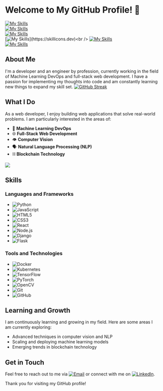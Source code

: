 # Welcome to My GitHub Profile! 👋
[![My Skills](https://skillicons.dev/icons?i=aws,gcp,azure)](https://skillicons.dev)<br /> 
[![My Skills](https://skillicons.dev/icons?i=docker,firebase,azure,tensorflow&theme=light)](https://skillicons.dev)<br /> 
[![My Skills](https://skillicons.dev/icons?i=css,bootstrap,solidity,sass,figma&theme=light)](https://skillicons.dev)<br /> 
[![My Skills](https://skillicons.dev/icons?i=html,css,js,java,c,react,nodejs,bootstrap,)](https://skillicons.dev)<br /> 
[![My Skills](https://skillicons.dev/icons?i=bootstrap,tailwind,threejs,sass,figma)](https://skillicons.dev)<br /> 
[![My Skills](https://skillicons.dev/icons?i=mongodb,SQL,mysql)](https://skillicons.dev)<br /> 

## About Me

I'm a developer and an engineer by profession, currently working in the field of Machine Learning DevOps and full-stack web development. I have a passion for implementing my thoughts into code and am constantly learning new things to expand my skill set.
[![GitHub Streak](https://streak-stats.demolab.com/?user=ThejasDevadiga)](https://git.io/streak-stats)
## What I Do

As a web developer, I enjoy building web applications that solve real-world problems. I am particularly interested in the areas of:
- 🤖 **Machine Learning DevOps**
- 🌐 **Full-Stack Web Development**
- 👁️ **Computer Vision**
- 🗣️ **Natural Language Processing (NLP)**
- ⛓️ **Blockchain Technology**

[![](https://github-readme-stats.vercel.app/api?&show_icons=true&theme=dark&username=ThejasDevadiga)](https://github.com/Deltan2002/github-readme-stats)

## Skills

### Languages and Frameworks
- ![Python](https://img.shields.io/badge/-Python-3776AB?style=flat&logo=python&logoColor=white)
- ![JavaScript](https://img.shields.io/badge/-JavaScript-F7DF1E?style=flat&logo=javascript&logoColor=black)
- ![HTML5](https://img.shields.io/badge/-HTML5-E34F26?style=flat&logo=html5&logoColor=white)
- ![CSS3](https://img.shields.io/badge/-CSS3-1572B6?style=flat&logo=css3&logoColor=white)
- ![React](https://img.shields.io/badge/-React-61DAFB?style=flat&logo=react&logoColor=black)
- ![Node.js](https://img.shields.io/badge/-Node.js-339933?style=flat&logo=node.js&logoColor=white)
- ![Django](https://img.shields.io/badge/-Django-092E20?style=flat&logo=django&logoColor=white)
- ![Flask](https://img.shields.io/badge/-Flask-000000?style=flat&logo=flask&logoColor=white)

### Tools and Technologies
- ![Docker](https://img.shields.io/badge/-Docker-2496ED?style=flat&logo=docker&logoColor=white)
- ![Kubernetes](https://img.shields.io/badge/-Kubernetes-326CE5?style=flat&logo=kubernetes&logoColor=white)
- ![TensorFlow](https://img.shields.io/badge/-TensorFlow-FF6F00?style=flat&logo=tensorflow&logoColor=white)
- ![PyTorch](https://img.shields.io/badge/-PyTorch-EE4C2C?style=flat&logo=pytorch&logoColor=white)
- ![OpenCV](https://img.shields.io/badge/-OpenCV-5C3EE8?style=flat&logo=opencv&logoColor=white)
- ![Git](https://img.shields.io/badge/-Git-F05032?style=flat&logo=git&logoColor=white)
- ![GitHub](https://img.shields.io/badge/-GitHub-181717?style=flat&logo=github&logoColor=white)


## Learning and Growth

I am continuously learning and growing in my field. Here are some areas I am currently exploring:

- Advanced techniques in computer vision and NLP
- Scaling and deploying machine learning models
- Emerging trends in blockchain technology

## Get in Touch

Feel free to reach out to me via [![Email](https://img.shields.io/badge/-email@example.com-D14836?style=flat&logo=gmail&logoColor=white)](mailto:thejasdevadiga30@example.com) or connect with me on [![LinkedIn](https://img.shields.io/badge/-LinkedIn-0A66C2?style=flat&logo=linkedin&logoColor=white)](https://www.linkedin.com/in/thejasdevadiga/).

Thank you for visiting my GitHub profile!
